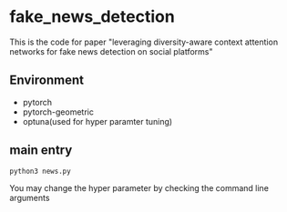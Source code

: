# fake_news_detection

This is the code for paper "leveraging diversity-aware context attention networks for fake news detection on social platforms"



## Environment
* pytorch
* pytorch-geometric
* optuna(used for hyper paramter tuning)




## main entry
```
python3 news.py
```

You may change the hyper parameter by checking the command line arguments
